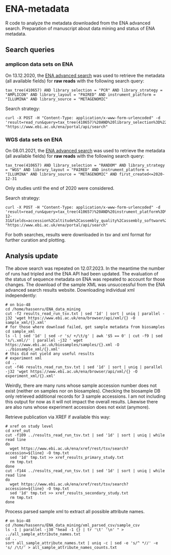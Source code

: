# ENA-metadata
R code to analyze the metadata downloaded from the ENA advanced search. Preparation of manuscript about data mining and status of ENA metadata.

## Search queries

### amplicon data sets on ENA
On 13.12.2020, the [ENA advanced search](https://www.ebi.ac.uk/ena/browser/advanced-search) was used to retrieve the metadata (all available fields) for **raw reads** with the following search query:

```
tax_tree(410657) AND library_selection = "PCR" AND library_strategy = "AMPLICON" AND library_layout = "PAIRED" AND instrument_platform = "ILLUMINA" AND library_source = "METAGENOMIC"
```

Search strategy:

```
curl -X POST -H "Content-Type: application/x-www-form-urlencoded" -d 'result=read_run&query=tax_tree(410657)%20AND%20library_selection%3D%22PCR%22%20AND%20library_strategy%3D%22AMPLICON%22%20AND%20library_layout%3D%22PAIRED%22%20AND%20instrument_platform%3D%22ILLUMINA%22%20AND%20library_source%3D%22METAGENOMIC%22&fields=accession%2Caltitude%2Cassembly_quality%2Cassembly_software%2Cbase_count%2Cbinning_software%2Cbio_material%2Cbroker_name%2Ccell_line%2Ccell_type%2Ccenter_name%2Cchecklist%2Ccollected_by%2Ccollection_date%2Ccompleteness_score%2Ccontamination_score%2Ccountry%2Ccram_index_aspera%2Ccram_index_ftp%2Ccram_index_galaxy%2Ccultivar%2Cculture_collection%2Cdepth%2Cdescription%2Cdev_stage%2Cecotype%2Celevation%2Cenvironment_biome%2Cenvironment_feature%2Cenvironment_material%2Cenvironmental_package%2Cenvironmental_sample%2Cexperiment_accession%2Cexperiment_alias%2Cexperiment_title%2Cexperimental_factor%2Cfastq_aspera%2Cfastq_bytes%2Cfastq_ftp%2Cfastq_galaxy%2Cfastq_md5%2Cfirst_created%2Cfirst_public%2Cgermline%2Chost%2Chost_body_site%2Chost_genotype%2Chost_gravidity%2Chost_growth_conditions%2Chost_phenotype%2Chost_sex%2Chost_status%2Chost_tax_id%2Cidentified_by%2Cinstrument_model%2Cinstrument_platform%2Cinvestigation_type%2Cisolate%2Cisolation_source%2Clast_updated%2Clat%2Clibrary_layout%2Clibrary_name%2Clibrary_selection%2Clibrary_source%2Clibrary_strategy%2Clocation%2Clon%2Cmating_type%2Cnominal_length%2Cnominal_sdev%2Cparent_study%2Cph%2Cproject_name%2Cprotocol_label%2Cread_count%2Crun_accession%2Crun_alias%2Csalinity%2Csample_accession%2Csample_alias%2Csample_collection%2Csample_description%2Csample_material%2Csample_title%2Csampling_campaign%2Csampling_platform%2Csampling_site%2Cscientific_name%2Csecondary_sample_accession%2Csecondary_study_accession%2Csequencing_method%2Cserotype%2Cserovar%2Csex%2Cspecimen_voucher%2Csra_aspera%2Csra_bytes%2Csra_ftp%2Csra_galaxy%2Csra_md5%2Cstrain%2Cstudy_accession%2Cstudy_alias%2Cstudy_title%2Csub_species%2Csub_strain%2Csubmission_accession%2Csubmitted_aspera%2Csubmitted_bytes%2Csubmitted_format%2Csubmitted_ftp%2Csubmitted_galaxy%2Csubmitted_host_sex%2Csubmitted_md5%2Csubmitted_sex%2Ctarget_gene%2Ctax_id%2Ctaxonomic_classification%2Ctaxonomic_identity_marker%2Ctemperature%2Ctissue_lib%2Ctissue_type%2Cvariety&limit=500000&format=tsv' "https://www.ebi.ac.uk/ena/portal/api/search"
```


### WGS data sets on ENA
On 08.01.2021, the [ENA advanced search](https://www.ebi.ac.uk/ena/browser/advanced-search) was used to retrieve the metadata (all available fields) for **raw reads** with the following search query:

```
tax_tree(410657) AND library_selection = "RANDOM" AND library_strategy = "WGS" AND library_layout = "PAIRED" AND instrument_platform = "ILLUMINA" AND library_source = "METAGENOMIC" AND first_created<=2020-12-31
```

Only studies until the end of 2020 were considered.

Search strategy:

```
curl -X POST -H "Content-Type: application/x-www-form-urlencoded" -d 'result=read_run&query=tax_tree(410657)%20AND%20instrument_platform%3D%22ILLUMINA%22%20AND%20library_layout%3D%22PAIRED%22%20AND%20library_selection%3D%22RANDOM%22%20AND%20library_source%3D%22METAGENOMIC%22%20AND%20library_strategy%3D%22WGS%22%20AND%20first_created%3C%3D2020-12-31&fields=accession%2Caltitude%2Cassembly_quality%2Cassembly_software%2Cbase_count%2Cbinning_software%2Cbio_material%2Cbroker_name%2Ccell_line%2Ccell_type%2Ccenter_name%2Cchecklist%2Ccollected_by%2Ccollection_date%2Ccompleteness_score%2Ccontamination_score%2Ccountry%2Ccram_index_aspera%2Ccram_index_ftp%2Ccram_index_galaxy%2Ccultivar%2Cculture_collection%2Cdepth%2Cdescription%2Cdev_stage%2Cecotype%2Celevation%2Cenvironment_biome%2Cenvironment_feature%2Cenvironment_material%2Cenvironmental_package%2Cenvironmental_sample%2Cexperiment_accession%2Cexperiment_alias%2Cexperiment_title%2Cexperimental_factor%2Cfastq_aspera%2Cfastq_bytes%2Cfastq_ftp%2Cfastq_galaxy%2Cfastq_md5%2Cfirst_created%2Cfirst_public%2Cgermline%2Chost%2Chost_body_site%2Chost_genotype%2Chost_gravidity%2Chost_growth_conditions%2Chost_phenotype%2Chost_sex%2Chost_status%2Chost_tax_id%2Cidentified_by%2Cinstrument_model%2Cinstrument_platform%2Cinvestigation_type%2Cisolate%2Cisolation_source%2Clast_updated%2Clat%2Clibrary_layout%2Clibrary_name%2Clibrary_selection%2Clibrary_source%2Clibrary_strategy%2Clocation%2Clon%2Cmating_type%2Cnominal_length%2Cnominal_sdev%2Cparent_study%2Cph%2Cproject_name%2Cprotocol_label%2Cread_count%2Crun_accession%2Crun_alias%2Csalinity%2Csample_accession%2Csample_alias%2Csample_collection%2Csample_description%2Csample_material%2Csample_title%2Csampling_campaign%2Csampling_platform%2Csampling_site%2Cscientific_name%2Csecondary_sample_accession%2Csecondary_study_accession%2Csequencing_method%2Cserotype%2Cserovar%2Csex%2Cspecimen_voucher%2Csra_aspera%2Csra_bytes%2Csra_ftp%2Csra_galaxy%2Csra_md5%2Cstrain%2Cstudy_accession%2Cstudy_alias%2Cstudy_title%2Csub_species%2Csub_strain%2Csubmission_accession%2Csubmitted_aspera%2Csubmitted_bytes%2Csubmitted_format%2Csubmitted_ftp%2Csubmitted_galaxy%2Csubmitted_host_sex%2Csubmitted_md5%2Csubmitted_sex%2Ctarget_gene%2Ctax_id%2Ctaxonomic_classification%2Ctaxonomic_identity_marker%2Ctemperature%2Ctissue_lib%2Ctissue_type%2Cvariety&format=tsv' "https://www.ebi.ac.uk/ena/portal/api/search"
```

For both searches, results were downloaded in tsv and xml format for further curation and plotting.


## Analysis update

The above search was repeated on 12.07.2023. In the meantime the number of runs had tripled and the ENA API had been updated. The evaluation of the status of sequence metadata on ENA was repeated to account for those changes.
The download of the sample XML was unsuccessful from the ENA advanced search results website. Downloading individual xml independently:

```
# on bio-48
cd /home/hassenru/ENA_data_mining
cut -f2 results_read_run_tsv.txt | sed '1d' | sort | uniq | parallel -j32 'wget https://www.ebi.ac.uk/ena/browser/api/xml/{} -O sample_xml/{}.xml'
# for those where download failed, get sample metadata from biosamples
cd sample_xml
ls -l | sed '1d' | sed -r 's/ +/\t/g' | awk '$5 == 0' | cut -f9 | sed 's/\.xml//' | parallel -j32 ' wget https://www.ebi.ac.uk/biosamples/samples/{}.xml -O ../biosample_xml/{}.xml'
# this did not yield any useful results
# experiment xml
cd ..
cut -f46 results_read_run_tsv.txt | sed '1d' | sort | uniq | parallel -j32 'wget https://www.ebi.ac.uk/ena/browser/api/xml/{} -O experiment_xml/{}.xml'
```

Weirdly, there are many runs whose sample accession number does not exist (neither on samples nor on biosamples). Checking the biosample DB only retrieved additional records for 3 sample accessions. I am not including this output for now as it will not impact the overall results. Likewise there are also runs whose experiment accession does not exist (anymore).


Retrieve publication via XREF if available this way:

```
# xref on study level
cd xref_out
cut -f109 ../results_read_run_tsv.txt | sed '1d' | sort | uniq | while read line
do
  wget https://www.ebi.ac.uk/ena/xref/rest/tsv/search?accession=${line} -O tmp.txt
  sed '1d' tmp.txt >> xref_results_primary_study.txt
  rm tmp.txt
done
cut -f144 ../results_read_run_tsv.txt | sed '1d' | sort | uniq | while read line
do
  wget https://www.ebi.ac.uk/ena/xref/rest/tsv/search?accession=${line} -O tmp.txt
  sed '1d' tmp.txt >> xref_results_secondary_study.txt
  rm tmp.txt
done
```

Process parsed sample xml to extract all possible attribute names.

```
# on bio-48
cd /home/hassenru/ENA_data_mining/xml_parsed_csv/sample_csv
ls -1 | parallel -j30 "head -1 {} | tr '\t' '\n' " > ../all_sample_attribute_names.txt
cd ..
sort all_sample_attribute_names.txt | uniq -c | sed -e 's/^ *//' -e 's/ /\t/' > all_sample_attribute_names_counts.txt
```



